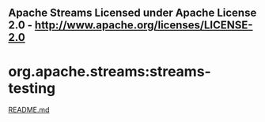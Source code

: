 Apache Streams
Licensed under Apache License 2.0 - http://www.apache.org/licenses/LICENSE-2.0
--------------------------------------------------------------------------------

org.apache.streams:streams-testing
==================================

[README.md](src/site/markdown/index.md "README")

